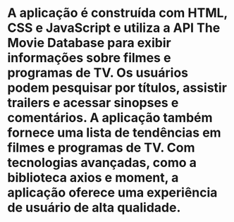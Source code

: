 # A aplicação é construída com HTML, CSS e JavaScript e utiliza a API The Movie Database para exibir informações sobre filmes e programas de TV. Os usuários podem pesquisar por títulos, assistir trailers e acessar sinopses e comentários. A aplicação também fornece uma lista de tendências em filmes e programas de TV. Com tecnologias avançadas, como a biblioteca axios e moment, a aplicação oferece uma experiência de usuário de alta qualidade.
